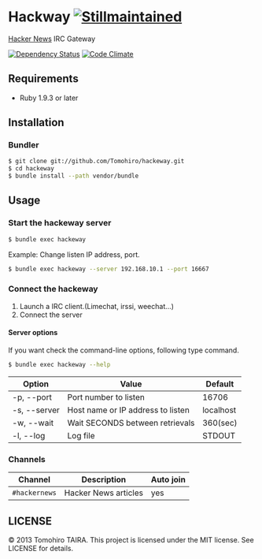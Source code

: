 Hackway [![Stillmaintained](http://stillmaintained.com/Tomohiro/hackway.png)](http://stillmaintained.com/Tomohiro/hackway)
================================================================================

[Hacker News](http://news.ycombinator.com/news) IRC Gateway


[![Dependency Status](https://gemnasium.com/Tomohiro/hackway.png)](https://gemnasium.com/Tomohiro/hackway)
[![Code Climate](https://codeclimate.com/github/Tomohiro/hackway.png)](https://codeclimate.com/github/Tomohiro/hackway)


Requirements
-------------------------------------------------------------------------------

- Ruby 1.9.3 or later


Installation
--------------------------------------------------------------------------------

### Bundler

```sh
$ git clone git://github.com/Tomohiro/hackeway.git
$ cd hackeway
$ bundle install --path vendor/bundle
```


Usage
--------------------------------------------------------------------------------

### Start the hackeway server

```sh
$ bundle exec hackeway
```

Example: Change listen IP address, port.

```sh
$ bundle exec hackeway --server 192.168.10.1 --port 16667
```


### Connect the hackeway

1. Launch a IRC client.(Limechat, irssi, weechat...)
2. Connect the server


#### Server options

If you want check the command-line options, following type command.

```sh
$ bundle exec hackeway --help
```

Option       | Value                              | Default
-----------  | ---------------------------------- | ----------
-p, --port   | Port number to listen              | 16706
-s, --server | Host name or IP address to listen  | localhost
-w, --wait   | Wait SECONDS between retrievals    | 360(sec)
-l, --log    | Log file                           | STDOUT



### Channels

Channel       | Description          | Auto join
------------  | -------------------- | ---------
`#hackernews` | Hacker News articles | yes


LICENSE
--------------------------------------------------------------------------------

&copy; 2013 Tomohiro TAIRA.
This project is licensed under the MIT license.
See LICENSE for details.
